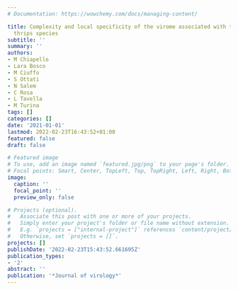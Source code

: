 ```yaml
---
# Documentation: https://wowchemy.com/docs/managing-content/

title: Complexity and local specificity of the virome associated with tospovirus-transmitting
  thrips species
subtitle: ''
summary: ''
authors:
- M Chiapello
- Lara Bosco
- M Ciuffo
- S Ottati
- N Salem
- C Rosa
- L Tavella
- M Turina
tags: []
categories: []
date: '2021-01-01'
lastmod: 2022-02-23T16:43:52+01:00
featured: false
draft: false

# Featured image
# To use, add an image named `featured.jpg/png` to your page's folder.
# Focal points: Smart, Center, TopLeft, Top, TopRight, Left, Right, BottomLeft, Bottom, BottomRight.
image:
  caption: ''
  focal_point: ''
  preview_only: false

# Projects (optional).
#   Associate this post with one or more of your projects.
#   Simply enter your project's folder or file name without extension.
#   E.g. `projects = ["internal-project"]` references `content/project/deep-learning/index.md`.
#   Otherwise, set `projects = []`.
projects: []
publishDate: '2022-02-23T15:43:52.661695Z'
publication_types:
- '2'
abstract: ''
publication: '*Journal of virology*'
---
```

